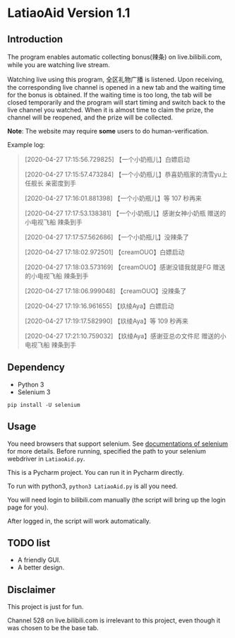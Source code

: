 # LatiaoAid Version 1.1

## Introduction

The program enables automatic collecting bonus(辣条) on live.bilibili.com, while you are watching live stream.

Watching live using this program, 全区礼物广播 is listened. Upon receiving, the corresponding live channel is opened in a new tab and the waiting time for the bonus is obtained. If the waiting time is too long, the tab will be closed temporarily and the program will start timing and switch back to the live channel you watched. When it is almost time to claim the prize, the channel will be reopened, and the prize will be collected.

**Note**: The website may require **some** users to do human-verification.

Example log:

>[2020-04-27 17:15:56.729825] 【一个小奶瓶儿】白嫖启动
>
>[2020-04-27 17:15:57.473284] 【一个小奶瓶儿】恭喜奶瓶家的清雪yu上任舰长 亲密度到手
>
>[2020-04-27 17:16:01.881398] 【一个小奶瓶儿】等 107 秒再来
>
>[2020-04-27 17:17:53.138381] 【一个小奶瓶儿】感谢女神小奶瓶 赠送的小电视飞船 辣条到手
>
>[2020-04-27 17:17:57.562686] 【一个小奶瓶儿】没辣条了
>
>[2020-04-27 17:18:02.972501] 【creamOUO】白嫖启动
>
>[2020-04-27 17:18:03.573169] 【creamOUO】感谢没错我就是FG 赠送的小电视飞船 辣条到手
>
>[2020-04-27 17:18:06.999048] 【creamOUO】没辣条了
>
>[2020-04-27 17:19:16.961655] 【玖绫Aya】白嫖启动
>
>[2020-04-27 17:19:17.582990] 【玖绫Aya】等 109 秒再来
>
>[2020-04-27 17:21:10.759032] 【玖绫Aya】感谢亚总の文件尼 赠送的小电视飞船 辣条到手


## Dependency

- Python 3
- Selenium 3

```
pip install -U selenium
```

## Usage

You need browsers that support selenium. See [documentations of selenium](https://selenium-python.readthedocs.io/installation.html#drivers) for more details. Before running, specified the path to your selenium webdriver in `LatiaoAid.py`.

This is a Pycharm project. You can run it in Pycharm directly.

To run with python3, `python3 LatiaoAid.py` is all you need.

You will need login to bilibili.com manually (the script will bring up the login page for you).

After logged in, the script will work automatically. 

## TODO list

- A friendly GUI.
- A better design.

## Disclaimer

This project is just for fun.

Channel 528 on live.bilibili.com is irrelevant to this project, even though it was chosen to be the base tab.
